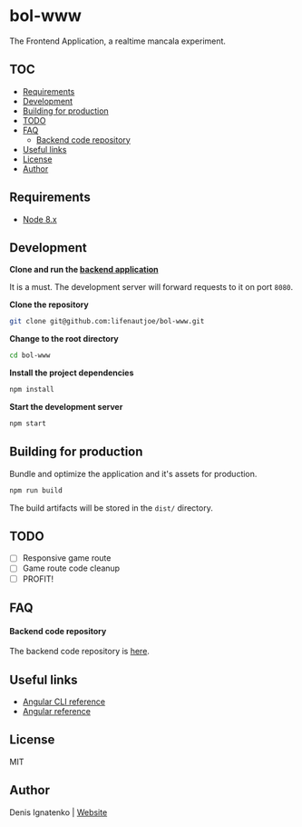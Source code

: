 # bol-www

The Frontend Application, a realtime mancala experiment.

## TOC
- [Requirements](#requirements)
- [Development](#development)
- [Building for production](#building-for-production)
- [TODO](#todo)
- [FAQ](#faq)
  * [Backend code repository](#backend-code-repository)
- [Useful links](#useful-links)
- [License](#license)
- [Author](#author)

## Requirements

* [Node 8.x](https://nodejs.org/en/)

## Development

**Clone and run the [backend application](https://github.com/denis554/bol)**

It is a must.
The development server will forward requests to it on port `8080`.

**Clone the repository**

```sh
git clone git@github.com:lifenautjoe/bol-www.git
```

**Change to the root directory**

```sh
cd bol-www
```

**Install the project dependencies**

```sh
npm install
```

**Start the development server**

```sh
npm start
```

## Building for production

Bundle and optimize the application and it's assets for production.

```bash
npm run build
```
The build artifacts will be stored in the `dist/` directory.

## TODO

- [ ] Responsive game route
- [ ] Game route code cleanup
- [ ] PROFIT!

## FAQ

#### Backend code repository
The backend code repository is [here](https://github.com/denis554/bol).

## Useful links

* [Angular CLI reference](https://github.com/angular/angular-cli/blob/master/README.md)
* [Angular reference](https://angular.io/docs)

## License

MIT

## Author

Denis Ignatenko  | [Website](www.blockdevtechnologies.com)
